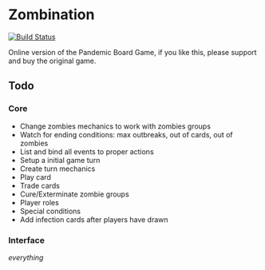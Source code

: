# Zombination

[![Build Status](https://drone.io/github.com/luizbranco/zombination/status.png)](https://drone.io/github.com/luizbranco/zombination/latest)

Online version of the Pandemic Board Game, if you like this, please support and buy the original game.

## Todo

### Core

* Change zombies mechanics to work with zombies groups
* Watch for ending conditions: max outbreaks, out of cards, out of zombies
* List and bind all events to proper actions
* Setup a initial game turn
* Create turn mechanics
* Play card
* Trade cards
* Cure/Exterminate zombie groups
* Player roles
* Special conditions
* Add infection cards after players have drawn

### Interface

*everything*
